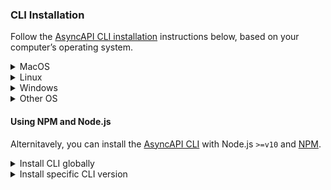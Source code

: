 ### CLI Installation
Follow the [AsyncAPI CLI installation](https://github.com/asyncapi/cli#installation) instructions below, based on your computer’s operating system.

<details>
<summary>MacOS</summary>


`brew`
<br/>
You can install in MacOS via brew: `brew install asyncapi`.

`pkg`
<br/>
Each release of CLI produces a MacOS dedicated pkg file that enables you to install this CLI as MacOS application.

```
# Download latest release. To download specific release, your link should look similar to https://github.com/asyncapi/cli/releases/download/v0.13.0/asyncapi.pkg. All releases are listed in https://github.com/asyncapi/cli/releases
curl -OL https://github.com/asyncapi/cli/releases/latest/download/asyncapi.pkg
# Install AsyncAPI CLI
sudo installer -pkg asyncapi.pkg -target /
```

</details>

<details>
<summary>Linux</summary>

You can install in Linux via `dpkg`, a debian package manager:

1. `curl -OL https://github.com/asyncapi/cli/releases/latest/download/asyncapi.deb` 
2. `sudo dpkg -i asyncapi.deb`

</details>

<details>
<summary>Windows</summary>

For Windows, install the appropriate installer and follow the default installation steps to complete the installation process.

Download [asyncapi.x64.exe](https://github.com/asyncapi/cli/releases/latest/download/asyncapi.x64.exe) for 64-bit Windows and [asyncapi.x86.exe](https://github.com/asyncapi/cli/releases/latest/download/asyncapi.x86.exe) for 32-bit Windows.


</details>

<details>
<summary>Other OS</summary>

[Read further AsyncAPI CLI installation instructions for different operating systems](https://github.com/asyncapi/cli#installation).
</details>

#### Using NPM and Node.js
Alternitavely, you can install the [AsyncAPI CLI](https://github.com/asyncapi/cli#installation) with Node.js `>=v10` and [NPM](https://nodejs.org/en/download/package-manager/).

<details>
<summary>Install CLI globally</summary>

Install AsyncAPI CLI _globally_ with the following command:

```
npm install -g @asyncapi/cli
```
</details>

<details>
<summary>Install specific CLI version</summary>

To install a specific version of the AsyncAPI CLI, pass the `verion` during installation:

```
npm install -g @asyncapi/cli@{version}
```

</details>
